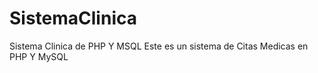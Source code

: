 # SistemaClinica
Sistema Clinica de PHP Y MSQL 
Este es un sistema  de Citas Medicas en PHP Y MySQL
